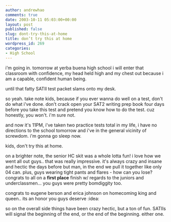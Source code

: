 ```yaml
---
author: andrewhao
comments: true
date: 2003-10-11 05:03:00+00:00
layout: post
published: false
slug: dont-try-this-at-home
title: don’t try this at home
wordpress_id: 269
categories:
- High School
---
```


i'm going in. tomorrow at yerba buena high school i will enter that classroom with confidence, my head held high and my chest out because i am a capable, confident human being.

until that fatty SATII test packet slams onto my desk.

so yeah. take note kids, because if you ever wanna do well on a test, don't do what i've done. don't crack open your SAT2 writing prep book four days before you take this test and pretend you know how to do the test. cuz honestly, you won't. i'm sure not.

and now it's 11PM, i've taken two practice tests total in my life, i have no directions to the school tomorrow and i've in the general vicinity of screwdom. i'm gonna go sleep now.

kids, don't try this at home.

on a brighter note, the senior HC skit was a whole lotta fun! i love how we went all out guys.. that was really impressive. it's always crazy and insane and hectic the days before but man, in the end we pull it together like only 04 can. plus, guys wearing tight pants and flares - how can you lose? congrats to all on a **first place** finish w/ regards to the juniors and underclassmen... you guys were pretty bomdiggity too.

congrats to eugene berson and erica johnson on homecoming king and queen.. its an honor you guys deserve  :idea:

so on the overall side things have been crazy hectic, but a ton of fun. SATIIs will signal the beginning of the end, or the end of the beginning. either one.
